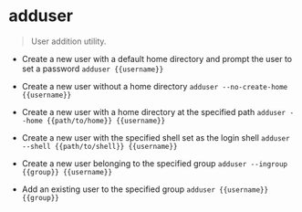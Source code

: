 # adduser
> User addition utility.

- Create a new user with a default home directory and prompt the user to set a password
`adduser {{username}}`

- Create a new user without a home directory
`adduser --no-create-home {{username}}`

- Create a new user with a home directory at the specified path
`adduser --home {{path/to/home}} {{username}}`

- Create a new user with the specified shell set as the login shell
`adduser --shell {{path/to/shell}} {{username}}`

- Create a new user belonging to the specified group
`adduser --ingroup {{group}} {{username}}`

- Add an existing user to the specified group
`adduser {{username}} {{group}}`
